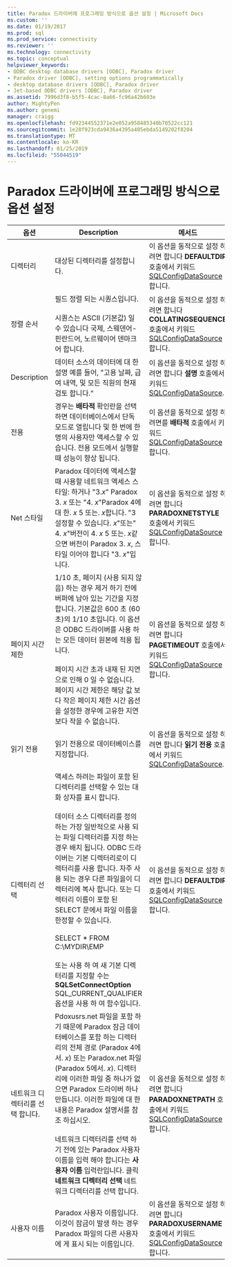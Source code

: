 ```yaml
---
title: Paradox 드라이버에 프로그래밍 방식으로 옵션 설정 | Microsoft Docs
ms.custom: ''
ms.date: 01/19/2017
ms.prod: sql
ms.prod_service: connectivity
ms.reviewer: ''
ms.technology: connectivity
ms.topic: conceptual
helpviewer_keywords:
- ODBC desktop database drivers [ODBC], Paradox driver
- Paradox driver [ODBC], setting options programmatically
- desktop database drivers [ODBC], Paradox driver
- Jet-based ODBC drivers [ODBC], Paradox driver
ms.assetid: 7996d3f8-b5f5-4cac-8a66-fc96a42b603e
author: MightyPen
ms.author: genemi
manager: craigg
ms.openlocfilehash: fd92344552371e2e052a958485340b70522cc121
ms.sourcegitcommit: 1e28f923cda9436a4395a405ebda5149202f8204
ms.translationtype: MT
ms.contentlocale: ko-KR
ms.lasthandoff: 01/25/2019
ms.locfileid: "55044519"
---
```

# <a name="setting-options-programmatically-for-the-paradox-driver"></a>Paradox 드라이버에 프로그래밍 방식으로 옵션 설정

|옵션|Description|메서드|  
|------------|-----------------|------------|  
|디렉터리|대상된 디렉터리를 설정합니다.|이 옵션을 동적으로 설정 하려면 합니다 **DEFAULTDIR** 호출에서 키워드 [SQLConfigDataSource](../../odbc/microsoft/sqlconfigdatasource-paradox-driver.md)합니다.|  
|정렬 순서|필드 정렬 되는 시퀀스입니다.<br /><br /> 시퀀스는 ASCII (기본값) 일 수 있습니다 국제, 스웨덴어-핀란드어, 노르웨이어 덴마크어 합니다.|이 옵션을 동적으로 설정 하려면 합니다 **COLLATINGSEQUENCE** 호출에서 키워드 [SQLConfigDataSource](../../odbc/microsoft/sqlconfigdatasource-paradox-driver.md)합니다.|  
|Description|데이터 소스의 데이터에 대 한 설명 예를 들어, "고용 날짜, 급여 내역, 및 모든 직원의 현재 검토 합니다."|이 옵션을 동적으로 설정 하려면 합니다 **설명** 호출에서 키워드 [SQLConfigDataSource](../../odbc/microsoft/sqlconfigdatasource-paradox-driver.md).|  
|전용|경우는 **배타적** 확인란을 선택 하면 데이터베이스에서 단독 모드로 열립니다 및 한 번에 한 명의 사용자만 액세스할 수 있습니다. 전용 모드에서 실행할 때 성능이 향상 됩니다.|이 옵션을 동적으로 설정 하려면를 **배타적** 호출에서 키워드 [SQLConfigDataSource](../../odbc/microsoft/sqlconfigdatasource-paradox-driver.md)합니다.|  
|Net 스타일|Paradox 데이터에 액세스할 때 사용할 네트워크 액세스 스타일: 하거나 "3.*x*" Paradox 3. *x* 또는 "4. *x*"Paradox 4에 대 한. *x* 5 또는. *x*합니다. "3 설정할 수 있습니다. *x*"또는" 4. *x*"버전이 4. *x* 5 또는. *x*같으면 버전이 Paradox 3. *x*, 스타일 이어야 합니다 "3. *x*"입니다.|이 옵션을 동적으로 설정 하려면 합니다 **PARADOXNETSTYLE** 호출에서 키워드 [SQLConfigDataSource](../../odbc/microsoft/sqlconfigdatasource-paradox-driver.md)합니다.|  
|페이지 시간 제한|1/10 초, 페이지 (사용 되지 않음) 하는 경우 제거 하기 전에 버퍼에 남아 있는 기간을 지정 합니다. 기본값은 600 초 (60 초)의 1/10 초입니다. 이 옵션은 ODBC 드라이버를 사용 하는 모든 데이터 원본에 적용 됩니다.<br /><br /> 페이지 시간 초과 내재 된 지연으로 인해 0 일 수 없습니다. 페이지 시간 제한은 해당 값 보다 작은 페이지 제한 시간 옵션을 설정한 경우에 고유한 지연 보다 작을 수 없습니다.|이 옵션을 동적으로 설정 하려면 합니다 **PAGETIMEOUT** 호출에서 키워드 [SQLConfigDataSource](../../odbc/microsoft/sqlconfigdatasource-paradox-driver.md)합니다.|  
|읽기 전용|읽기 전용으로 데이터베이스를 지정합니다.|이 옵션을 동적으로 설정 하려면 합니다 **읽기 전용** 호출에서 키워드 [SQLConfigDataSource](../../odbc/microsoft/sqlconfigdatasource-paradox-driver.md).|  
|디렉터리 선택|액세스 하려는 파일이 포함 된 디렉터리를 선택할 수 있는 대화 상자를 표시 합니다.<br /><br /> 데이터 소스 디렉터리를 정의 하는 가장 일반적으로 사용 되는 파일 디렉터리를 지정 하는 경우 배치 됩니다. ODBC 드라이버는 기본 디렉터리로이 디렉터리를 사용 합니다. 자주 사용 되는 경우 다른 파일을이 디렉터리에 복사 합니다. 또는 디렉터리 이름이 포함 된 SELECT 문에서 파일 이름을 한정할 수 있습니다.<br /><br /> SELECT \* FROM C:\MYDIR\EMP<br /><br /> 또는 사용 하 여 새 기본 디렉터리를 지정할 수는 **SQLSetConnectOption** SQL_CURRENT_QUALIFIER 옵션을 사용 하 여 함수입니다.|이 옵션을 동적으로 설정 하려면 합니다 **DEFAULTDIR** 호출에서 키워드 [SQLConfigDataSource](../../odbc/microsoft/sqlconfigdatasource-paradox-driver.md)합니다.|  
|네트워크 디렉터리를 선택 합니다.|Pdoxusrs.net 파일을 포함 하기 때문에 Paradox 잠금 데이터베이스를 포함 하는 디렉터리의 전체 경로 (Paradox 4에서. *x*) 또는 Paradox.net 파일 (Paradox 5에서. *x*). 디렉터리에 이러한 파일 중 하나가 없으면 Paradox 드라이버 하나 만듭니다. 이러한 파일에 대 한 내용은 Paradox 설명서를 참조 하십시오.<br /><br /> 네트워크 디렉터리를 선택 하기 전에 있는 Paradox 사용자 이름을 입력 해야 합니다는 **사용자 이름** 입력란입니다. 클릭 **네트워크 디렉터리 선택** 네트워크 디렉터리를 선택 합니다.|이 옵션을 동적으로 설정 하려면 합니다 **PARADOXNETPATH** 호출에서 키워드 [SQLConfigDataSource](../../odbc/microsoft/sqlconfigdatasource-paradox-driver.md)합니다.|  
|사용자 이름|Paradox 사용자 이름입니다. 이것이 잠금이 발생 하는 경우 Paradox 파일의 다른 사용자에 게 표시 되는 이름입니다.|이 옵션을 동적으로 설정 하려면 합니다 **PARADOXUSERNAME** 호출에서 키워드 [SQLConfigDataSource](../../odbc/microsoft/sqlconfigdatasource-paradox-driver.md)합니다.|
